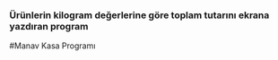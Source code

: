 <h3>Ürünlerin kilogram değerlerine göre toplam tutarını ekrana yazdıran program </h3>



#Manav Kasa Programı
